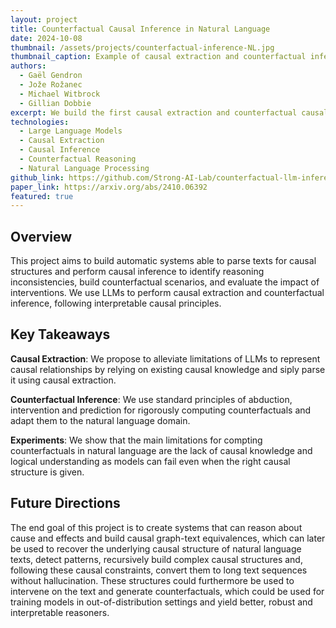 ```yaml
---
layout: project
title: Counterfactual Causal Inference in Natural Language
date: 2024-10-08
thumbnail: /assets/projects/counterfactual-inference-NL.jpg
thumbnail_caption: Example of causal extraction and counterfactual inference for news articles.
authors:
  - Gaël Gendron
  - Jože Rožanec
  - Michael Witbrock
  - Gillian Dobbie
excerpt: We build the first causal extraction and counterfactual causal inference system for natural language, and propose a new direction for model oversight and strategic foresight.
technologies:
  - Large Language Models
  - Causal Extraction
  - Causal Inference
  - Counterfactual Reasoning
  - Natural Language Processing
github_link: https://github.com/Strong-AI-Lab/counterfactual-llm-inference
paper_link: https://arxiv.org/abs/2410.06392
featured: true
---
```


## Overview

This project aims to build automatic systems able to parse texts for causal structures and perform causal inference to identify reasoning inconsistencies, build counterfactual scenarios, and evaluate the impact of interventions. We use LLMs to perform causal extraction and counterfactual inference, following interpretable causal principles.

## Key Takeaways

**Causal Extraction**: We propose to alleviate limitations of LLMs to represent causal relationships by relying on existing causal knowledge and siply parse it using causal extraction.

**Counterfactual Inference**: We use standard principles of abduction, intervention and prediction for rigorously computing counterfactuals and adapt them to the natural language domain.

**Experiments**: We show that the main limitations for compting counterfactuals in natural language are the lack of causal knowledge and logical understanding as models can fail even when the right causal structure is given.

## Future Directions

The end goal of this project is to create systems that can reason about cause and effects and build causal graph-text equivalences, which can later be used to recover the underlying causal structure of natural language texts, detect patterns, recursively build complex causal structures and, following these causal constraints, convert them to long text sequences without hallucination. These structures could furthermore be used to intervene on the text and generate counterfactuals, which could be used for training models in out-of-distribution settings and yield better, robust and interpretable reasoners.